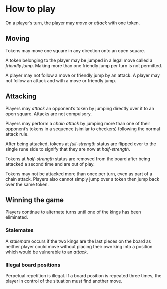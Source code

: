 # How to play

On a player’s turn, the player may *move* or *attack* with one token.

## Moving

Tokens may move one square in any direction onto an open square.

A token belonging to the player may be jumped in a legal move called a *friendly jump*. Making more than one friendly jump per turn is not permitted.

A player may not follow a move or friendly jump by an attack. A player may not follow an attack and with a move or friendly jump.

## Attacking

Players may *attack* an opponent’s token by jumping directly over it to an open square. Attacks are not compulsory.

Players may perform a *chain attack* by jumping more than one of their opponent’s tokens in a sequence (similar to checkers) following the normal attack rule.

After being attacked, tokens at *full-strength* status are flipped over to the single rune side to signify that they are now at *half-strength*.

Tokens at *half-strength* status are removed from the board after being attacked a second time and are out of play.

Tokens may not be attacked more than once per turn, even as part of a chain attack. Players also cannot simply jump over a token then jump back over the same token.

## Winning the game

Players continue to alternate turns until one of the kings has been eliminated.

### Stalemates

A *stalemate* occurs if the two kings are the last pieces on the board as neither player could move without placing their own king into a position which would be vulnerable to an *attack*.

### Illegal board positions

Perpetual repetition is illegal. If a board position is repeated three times, the player in control of the situation must find another move.